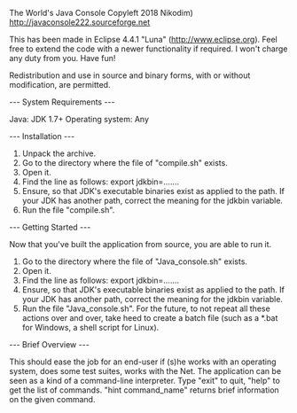The World's Java Console
Copyleft 2018 Nikodim)
http://javaconsole222.sourceforge.net

This has been made in Eclipse 4.4.1 "Luna" (http://www.eclipse.org).
Feel free to extend the code with a newer functionality if required.
I won't charge any duty from you.
Have fun!

Redistribution and use in source and binary forms, with or without modification, are permitted.


--- System Requirements ---

Java: JDK 1.7+
Operating system: Any


--- Installation ---

1. Unpack the archive.
2. Go to the directory where the file of "compile.sh" exists.
3. Open it.
4. Find the line as follows: export jdkbin=.......
5. Ensure, so that JDK's executable binaries exist as applied to the path. If your JDK has another path, correct the meaning for the jdkbin variable.
6. Run the file "compile.sh".


--- Getting Started ---

Now that you've built the application from source, you are able to run it.
1. Go to the directory where the file of "Java_console.sh" exists.
2. Open it.
3. Find the line as follows: export jdkbin=.......
4. Ensure, so that JDK's executable binaries exist as applied to the path. If your JDK has another path, correct the meaning for the jdkbin variable.
5. Run the file "Java_console.sh".
For the future, to not repeat all these actions over and over, take heed to create a batch file (such as a *.bat for Windows, a shell script for Linux).


--- Brief Overview ---

This should ease the job for an end-user if (s)he works with an operating system, does some test suites, works with the Net.
The application can be seen as a kind of a command-line interpreter.
Type "exit" to quit, "help" to get the list of commands. "hint command_name" returns brief information on the given command.

